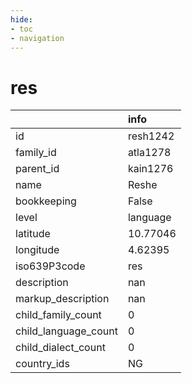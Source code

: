 ```yaml
---
hide:
- toc
- navigation
---
```

# res
|                      | info     |
|:---------------------|:---------|
| id                   | resh1242 |
| family_id            | atla1278 |
| parent_id            | kain1276 |
| name                 | Reshe    |
| bookkeeping          | False    |
| level                | language |
| latitude             | 10.77046 |
| longitude            | 4.62395  |
| iso639P3code         | res      |
| description          | nan      |
| markup_description   | nan      |
| child_family_count   | 0        |
| child_language_count | 0        |
| child_dialect_count  | 0        |
| country_ids          | NG       |